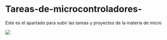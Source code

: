 # Tareas-de-microcontroladores-
Este es el apartado para subir las tareas y proyectos de la materia de micro

[![](https://markdown-video.data.dev/youtube/pOXcq7-GdX8)](https://youtu.be/pOXcq7-GdX8?si=iEeKfCK0S0cap8xI)
